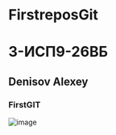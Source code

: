 # FirstreposGit

# 3-ИСП9-26ВБ
## Denisov Alexey
### FirstGIT


![image](https://github.com/LeohaRaccoon/FirstreposGit/assets/136927059/4fbc1031-3ef1-4018-a7c6-29c1b7600900)

